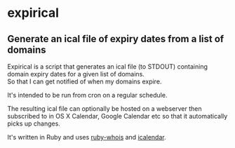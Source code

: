 expirical
=========

Generate an ical file of expiry dates from a list of domains
----

Expirical is a script that generates an ical file (to STDOUT) containing domain expiry dates for a given list of domains.  
So that I can get notified of when my domains expire.

It's intended to be run from cron on a regular schedule.

The resulting ical file can optionally be hosted on a webserver then subscribed to in OS X Calendar, Google Calendar etc so that it automatically picks up changes.

It's written in Ruby and uses [ruby-whois](https://github.com/weppos/whois) and [icalendar](https://github.com/icalendar/icalendar).


